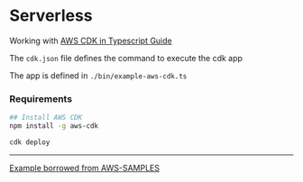# Serverless

Working with [AWS CDK in Typescript Guide](https://docs.aws.amazon.com/cdk/latest/guide/work-with-cdk-typescript.html)

The `cdk.json` file defines the command to execute the cdk app

The app is defined in `./bin/example-aws-cdk.ts`

### Requirements

```sh
## Install AWS CDK 
npm install -g aws-cdk

cdk deploy
```


---

[Example borrowed from AWS-SAMPLES](https://github.com/aws-samples/aws-cdk-examples/blob/master/typescript/lambda-api-ci/lib/lambda-api-stack.ts)
